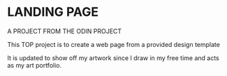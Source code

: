 # LANDING PAGE
A PROJECT FROM THE ODIN PROJECT

This TOP project is to create a web page from a provided design template

It is updated to show off my artwork since I draw in my free time and acts as my art portfolio.

